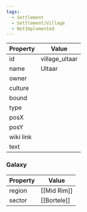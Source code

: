 ```yaml
---
tags:
  - Settlement
  - Settlement/Village
  - NotImplemented
---
```


| Property  | Value          |
| --------- | -------------- |
| id        | village_ultaar |
| name      | Ultaar         |
| owner     |                |
| culture   |                |
| bound     |                |
| type      |                |
| posX      |                |
| posY      |                |
| wiki link |                |
| text      |                |

### Galaxy
| Property | Value       |
| -------- | ----------- |
| region   | [[Mid Rim]] |
| sector   | [[Bortele]] |
